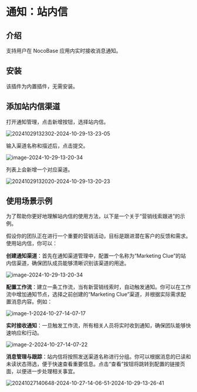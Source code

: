 # 通知：站内信

<PluginInfo name="notification-in-app-message"></PluginInfo>

## 介绍

支持用户在 NocoBase 应用内实时接收消息通知。

## 安装

该插件为内置插件，无需安装。

## 添加站内信渠道

打开通知管理，点击新增按钮，选择站内信。

![20241029132302-2024-10-29-13-23-05](https://static-docs.nocobase.com/20241029132302-2024-10-29-13-23-05.png)

输入渠道名称和描述后，点击提交。

![image-2024-10-29-13-20-34](https://static-docs.nocobase.com/image-2024-10-29-13-20-34.png)

列表上会新增一个对应渠道。

![20241029132020-2024-10-29-13-20-23](https://static-docs.nocobase.com/20241029132020-2024-10-29-13-20-23.png)

## 使用场景示例

为了帮助你更好地理解站内信的使用方法，以下是一个关于“营销线索跟进”的示例。

假设你的团队正在进行一个重要的营销活动，目标是跟进潜在客户的反馈和需求。使用站内信，你可以：

**创建通知渠道**：首先在通知渠道管理中，配置一个名称为“Marketing Clue”的站内信渠道，确保团队成员能够清晰识别该渠道的用途。
  
![image-2024-10-29-13-20-34](https://static-docs.nocobase.com/image-2024-10-29-13-20-34.png)

**配置工作流**：建立一条工作流，当有新营销线索时，自动触发通知。你可以在工作流中增加通知节点，选择之前创建的“Marketing Clue”渠道，并根据实际需求配置消息内容。例如：

![image-1-2024-10-27-14-07-17](https://static-docs.nocobase.com/image-1-2024-10-27-14-07-17.png)

**实时接收通知**：一旦触发工作流，所有相关人员将实时收到通知，确保团队能够快速响应和行动。

![image-2-2024-10-27-14-07-22](https://static-docs.nocobase.com/image-2-2024-10-27-14-07-22.png)

**消息管理与跟踪**：站内信将按照发送渠道名称进行分组。你可以根据消息的已读和未读状态筛选，便于快速查看重要信息。点击“查看”按钮将跳转到配置的链接页面，以便进一步处理相关事宜。

![20241027140648-2024-10-27-14-06-51-2024-10-29-13-26-41](https://static-docs.nocobase.com/20241027140648-2024-10-27-14-06-51-2024-10-29-13-26-41.png)

